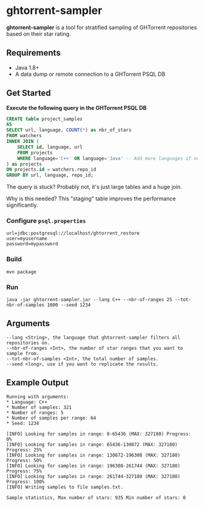 # ghtorrent-sampler

**ghtorrent-sampler** is a tool for stratified sampling of GHTorrent repositories based on their star rating. 

## Requirements

* Java 1.8+
* A data dump or remote connection to a GHTorrent PSQL DB

## Get Started

**Execute the following query in the GHTorrent PSQL DB**

```sql
CREATE table project_samples
AS
SELECT url, language, COUNT(*) as nbr_of_stars
FROM watchers
INNER JOIN (
    SELECT id, language, url 
    FROM projects
    WHERE language='C++' OR language='Java' -- Add more languages if needed
) as projects
ON projects.id = watchers.repo_id 
GROUP BY url, language, repo_id;
```

The query is stuck? Probably not, it's just large tables and a huge join.

Why is this needed? This "staging" table improves the performance significantly.

### Configure `psql.properties`
```
url=jdbc:postgresql://localhost/ghtorrent_restore
user=myusername
password=mypassword
```

### Build
```
mvn package
```

### Run
```
java -jar ghtorrent-sampler.jar --lang C++ --nbr-of-ranges 25 --tot-nbr-of-samples 1000 --seed 1234
```

## Arguments

```
--lang <String>, the language that ghtorrent-sampler filters all repositories on.
--nbr-of-ranges <Int>, the number of star ranges that you want to sample from.
--tot-nbr-of-samples <Int>, the total number of samples.
--seed <long>, use if you want to replicate the results.
```

## Example Output

```
Running with arguments: 
* Language: C++
* Number of samples: 321
* Number of ranges: 5
* Number of samples per range: 64
* Seed: 1234

[INFO] Looking for samples in range: 0-65436 (MAX: 327180) Progress: 0%
[INFO] Looking for samples in range: 65436-130872 (MAX: 327180) Progress: 25%
[INFO] Looking for samples in range: 130872-196308 (MAX: 327180) Progress: 50%
[INFO] Looking for samples in range: 196308-261744 (MAX: 327180) Progress: 75%
[INFO] Looking for samples in range: 261744-327180 (MAX: 327180) Progress: 100%
[INFO] Writing samples to file samples.txt.

Sample statistics, Max number of stars: 935 Min number of stars: 0
```
